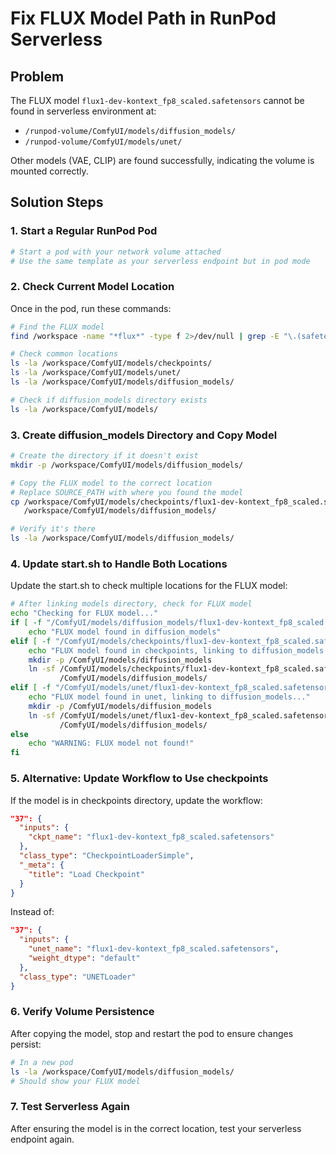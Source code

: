 # Fix FLUX Model Path in RunPod Serverless

## Problem
The FLUX model `flux1-dev-kontext_fp8_scaled.safetensors` cannot be found in serverless environment at:
- `/runpod-volume/ComfyUI/models/diffusion_models/`
- `/runpod-volume/ComfyUI/models/unet/`

Other models (VAE, CLIP) are found successfully, indicating the volume is mounted correctly.

## Solution Steps

### 1. Start a Regular RunPod Pod
```bash
# Start a pod with your network volume attached
# Use the same template as your serverless endpoint but in pod mode
```

### 2. Check Current Model Location
Once in the pod, run these commands:

```bash
# Find the FLUX model
find /workspace -name "*flux*" -type f 2>/dev/null | grep -E "\.(safetensors|ckpt|pt)$"

# Check common locations
ls -la /workspace/ComfyUI/models/checkpoints/
ls -la /workspace/ComfyUI/models/unet/
ls -la /workspace/ComfyUI/models/diffusion_models/

# Check if diffusion_models directory exists
ls -la /workspace/ComfyUI/models/
```

### 3. Create diffusion_models Directory and Copy Model
```bash
# Create the directory if it doesn't exist
mkdir -p /workspace/ComfyUI/models/diffusion_models/

# Copy the FLUX model to the correct location
# Replace SOURCE_PATH with where you found the model
cp /workspace/ComfyUI/models/checkpoints/flux1-dev-kontext_fp8_scaled.safetensors \
   /workspace/ComfyUI/models/diffusion_models/

# Verify it's there
ls -la /workspace/ComfyUI/models/diffusion_models/
```

### 4. Update start.sh to Handle Both Locations
Update the start.sh to check multiple locations for the FLUX model:

```bash
# After linking models directory, check for FLUX model
echo "Checking for FLUX model..."
if [ -f "/ComfyUI/models/diffusion_models/flux1-dev-kontext_fp8_scaled.safetensors" ]; then
    echo "FLUX model found in diffusion_models"
elif [ -f "/ComfyUI/models/checkpoints/flux1-dev-kontext_fp8_scaled.safetensors" ]; then
    echo "FLUX model found in checkpoints, linking to diffusion_models..."
    mkdir -p /ComfyUI/models/diffusion_models
    ln -sf /ComfyUI/models/checkpoints/flux1-dev-kontext_fp8_scaled.safetensors \
           /ComfyUI/models/diffusion_models/
elif [ -f "/ComfyUI/models/unet/flux1-dev-kontext_fp8_scaled.safetensors" ]; then
    echo "FLUX model found in unet, linking to diffusion_models..."
    mkdir -p /ComfyUI/models/diffusion_models
    ln -sf /ComfyUI/models/unet/flux1-dev-kontext_fp8_scaled.safetensors \
           /ComfyUI/models/diffusion_models/
else
    echo "WARNING: FLUX model not found!"
fi
```

### 5. Alternative: Update Workflow to Use checkpoints
If the model is in checkpoints directory, update the workflow:

```json
"37": {
  "inputs": {
    "ckpt_name": "flux1-dev-kontext_fp8_scaled.safetensors"
  },
  "class_type": "CheckpointLoaderSimple",
  "_meta": {
    "title": "Load Checkpoint"
  }
}
```

Instead of:
```json
"37": {
  "inputs": {
    "unet_name": "flux1-dev-kontext_fp8_scaled.safetensors",
    "weight_dtype": "default"
  },
  "class_type": "UNETLoader"
}
```

### 6. Verify Volume Persistence
After copying the model, stop and restart the pod to ensure changes persist:
```bash
# In a new pod
ls -la /workspace/ComfyUI/models/diffusion_models/
# Should show your FLUX model
```

### 7. Test Serverless Again
After ensuring the model is in the correct location, test your serverless endpoint again.